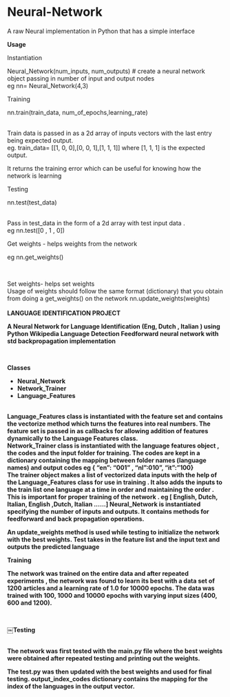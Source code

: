 # Neural-Network

A raw Neural implementation in Python that has a simple interface

<b>Usage</b><br/>

Instantiation <br/>

Neural_Network(num_inputs, num_outputs)  # create a neural network object passing in number of input and output nodes
<br/>
eg nn= Neural_Network(4,3) 
<br/>

Training <br/>

nn.train(train_data, num_of_epochs,learning_rate) 

<br/>
Train data is passed in as a 2d array of inputs vectors with the last entry being expected output. 
<br/>eg.  train_data= [[1, 0, 0],[0, 0, 1],[1, 1, 1]] where [1, 1, 1] is the expected output.

It returns the training error which can be useful for knowing how the network is learning
<br/>

Testing<br/>

nn.test(test_data) 

<br/>
Pass in test_data in the form of a 2d array with test input data . 
<br/>
eg
nn.test([0 , 1 , 0])

<br/>


Get weights - helps weights from the network
<br/>

  eg nn.get_weights()
  
  <br/>
  
  Set weights- helps set weights 
  <br/>
  Usage of weights should follow the same format (dictionary) that you obtain from doing a get_weights() on the network
  nn.update_weights(weights)
  <br/><br/>
<b>LANGUAGE IDENTIFICATION PROJECT<b><br/>

A Neural Network for Language Identification (Eng, Dutch , Italian ) using Python
Wikipedia Language Detection Feed­forward neural network with std backpropagation implementation

<br/>

<b>Classes</b>
<br/>
<ul>
<li>Neural_Network</li>
<li>Network_Trainer</li>
<li>Language_Features</li>

</ul>
<br/>
Language_Features class is instantiated with the feature set and contains the vectorize method which turns the features into real numbers. The feature set is passed in as callbacks for allowing addition of features dynamically to the Language Features class.

<br/>
Network_Trainer class is instantiated with the language features object , the codes and the input folder for training. The codes are kept in a dictionary containing the mapping between folder names (language names) and output codes
eg { “en”: “001” , “nl”:010”, “it”:”100}

<br/>
The trainer object makes a list of vectorized data inputs with the help of the Language_Features class for use in training . It also adds the inputs to the train list one language at a time in order and maintaining the order . This is important for proper training of the network . eg [ English, Dutch, Italian, English ,Dutch, Italian ......]
Neural_Network is instantiated specifying the number of inputs and outputs. It contains methods for feed­forward and back propagation operations.


An update_weights method is used while testing to initialize the network with the best weights. Test takes in the feature list and the input text and outputs the predicted language


<b>Training</b>


The network was trained on the entire data and after repeated experiments , the network was found to learn its best with a data set of 1200 articles and a learning rate of 1.0 for 10000 epochs. The data was trained with 100, 1000 and 10000 epochs with varying input sizes (400, 600 and 1200).

<br/>

<b>￼Testing</b>

<br/>
The network was first tested with the main.py file where the best weights were obtained after repeated testing and printing out the weights.

<br/>

The test.py was then updated with the best weights and used for final testing.
output_index_codes dictionary contains the mapping for the index of the languages in the output vector.
